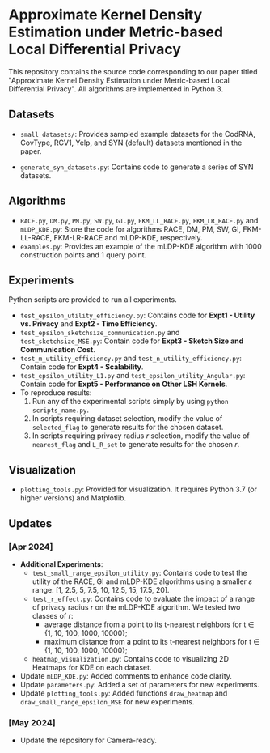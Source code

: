 # Approximate Kernel Density Estimation under Metric-based Local Differential Privacy

This repository contains the source code corresponding to our paper titled "Approximate Kernel Density Estimation under Metric-based Local Differential Privacy". All algorithms are implemented in Python 3.

## Datasets

-  `small_datasets/`: Provides sampled example datasets for the CodRNA, CovType, RCV1, Yelp, and SYN (default) datasets mentioned in the paper. 

-  `generate_syn_datasets.py`: Contains code to generate a series of SYN datasets. 

## Algorithms

- `RACE.py`, `DM.py`, `PM.py`, `SW.py`, `GI.py`, `FKM_LL_RACE.py`, `FKM_LR_RACE.py` and `mLDP_KDE.py`: Store the code for algorithms RACE, DM, PM, SW, GI, FKM-LL-RACE, FKM-LR-RACE and mLDP-KDE, respectively.
- `examples.py`: Provides an example of the mLDP-KDE algorithm with 1000 construction points and 1 query point.

## Experiments

Python scripts are provided to run all experiments.

- `test_epsilon_utility_efficiency.py`: Contains code for **Expt1 - Utility vs. Privacy** and **Expt2 -  Time Efficiency**.
- `test_epsilon_sketchsize_communication.py` and `test_sketchsize_MSE.py`: Contain code for **Expt3 - Sketch Size and Communication Cost**.
- `test_m_utility_efficiency.py` and `test_n_utility_efficiency.py`: Contain code for **Expt4 - Scalability**.
- `test_epsilon_utility_L1.py` and `test_epsilon_utility_Angular.py`: Contain code for **Expt5 - Performance on Other LSH Kernels**.
- To reproduce results:
  1. Run any of the experimental scripts simply by using `python scripts_name.py`.
  2. In scripts requiring dataset selection, modify the value of `selected_flag` to generate results for the chosen dataset.
  3. In scripts requiring privacy radius $r$ selection, modify the value of `nearest_flag` and `L_R_set` to generate results for the chosen $r$.

## Visualization

-  `plotting_tools.py`: Provided for visualization. It requires Python 3.7 (or higher versions) and Matplotlib.





## Updates

### [Apr 2024]

- **Additional Experiments**: 
  - `test_small_range_epsilon_utility.py`: Contains code to test the utility of the RACE, GI and mLDP-KDE algorithms using a smaller $\varepsilon$ range: [1, 2.5, 5, 7.5, 10, 12.5, 15, 17.5, 20].
  - `test_r_effect.py`: Contains code to evaluate the impact of a range of privacy radius $r$ on the mLDP-KDE algorithm. We tested two classes of $r$:
    - average distance from a point to its t-nearest neighbors for t ∈ {1, 10, 100, 1000, 10000};
    - maximum distance from a point to its t-nearest neighbors for t ∈ {1, 10, 100, 1000, 10000};
  - `heatmap_visualization.py`: Contains code to visualizing 2D Heatmaps for KDE on each dataset.
- Update `mLDP_KDE.py`: Added comments to enhance code clarity.
- Update `parameters.py`: Added a set of parameters for new experiments.
- Update `plotting_tools.py`: Added functions `draw_heatmap` and  `draw_small_range_epsilon_MSE`  for new experiments.

### [May 2024]
- Update the repository for Camera-ready.